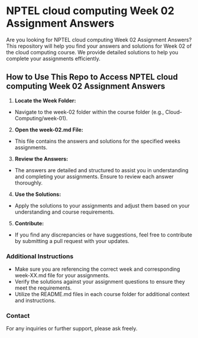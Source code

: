 # NPTEL cloud computing Week 02 Assignment Answers

Are you looking for NPTEL cloud computing Week 02 Assignment Answers? This repository will help you find your answers and solutions for Week 02 of the cloud computing course. We provide detailed solutions to help you complete your assignments efficiently.

## How to Use This Repo to Access NPTEL cloud computing Week 02 Assignment Answers

1. **Locate the Week Folder:**
- Navigate to the week-02 folder within the course folder (e.g., Cloud-Computing/week-01).

2. **Open the week-02.md File:**
- This file contains the answers and solutions for the specified weeks assignments.

3. **Review the Answers:**
- The answers are detailed and structured to assist you in understanding and completing your assignments. Ensure to review each answer thoroughly.

4. **Use the Solutions:**
- Apply the solutions to your assignments and adjust them based on your understanding and course requirements.

5. **Contribute:**
- If you find any discrepancies or have suggestions, feel free to contribute by submitting a pull request with your updates.

### Additional Instructions
- Make sure you are referencing the correct week and corresponding week-XX.md file for your assignments.
- Verify the solutions against your assignment questions to ensure they meet the requirements.
- Utilize the README.md files in each course folder for additional context and instructions.

### Contact
For any inquiries or further support, please ask freely.

